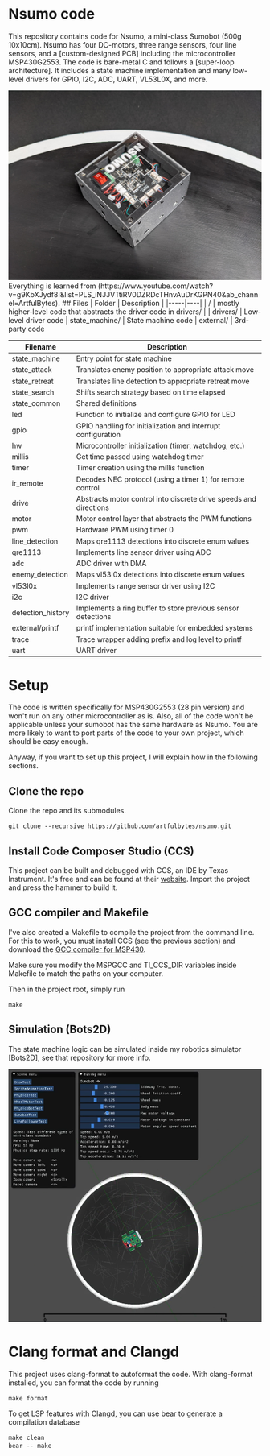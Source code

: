 # Nsumo code
This repository contains code for Nsumo, a mini-class Sumobot (500g 10x10cm). Nsumo has
four DC-motors, three range sensors, four line sensors, and a [custom-designed PCB]
including the microcontroller MSP430G2553. The code is bare-metal C and follows a [super-loop
architecture]. It includes
a state machine implementation and many low-level drivers for GPIO, I2C, ADC, UART, VL53L0X, and more.

<img src="/images/nsumo.jpg">
Everything is learned from (https://www.youtube.com/watch?v=g9KbXJydf8I&list=PLS_iNJJVTtiRV0DZRDcTHnvAuDrKGPN40&ab_channel=ArtfulBytes).
## Files
| Folder | Description |
|-----|----|
| / | mostly higher-level code that abstracts the driver code in drivers/ |
| drivers/ | Low-level driver code
| state_machine/ | State machine code
| external/ | 3rd-party code

| Filename | Description |
|-----|----|
| state_machine | Entry point for state machine |
| state_attack | Translates enemy position to appropriate attack move |
| state_retreat | Translates line detection to appropriate retreat move |
| state_search | Shifts search strategy based on time elapsed |
| state_common | Shared definitions |
| led | Function to initialize and configure GPIO for LED |
| gpio | GPIO handling for initialization and interrupt configuration |
| hw | Microcontroller initialization (timer, watchdog, etc.) |
| millis | Get time passed using watchdog timer |
| timer | Timer creation using the millis function |
| ir_remote | Decodes NEC protocol (using a timer 1) for remote control |
| drive | Abstracts motor control into discrete drive speeds and directions |
| motor | Motor control layer that abstracts the PWM functions |
| pwm | Hardware PWM using timer 0 |
| line_detection | Maps qre1113 detections into discrete enum values |
| qre1113 | Implements line sensor driver using ADC |
| adc | ADC driver with DMA |
| enemy_detection | Maps vl53l0x detections into discrete enum values |
| vl53l0x | Implements range sensor driver using I2C |
| i2c | I2C driver |
| detection_history | Implements a ring buffer to store previous sensor detections |
| external/printf | printf implementation suitable for embedded systems |
| trace | Trace wrapper adding prefix and log level to printf |
| uart | UART driver |

# Setup
The code is written specifically for MSP430G2553 (28 pin version) and won't run on any
other microcontroller as is. Also, all of the code won't be applicable unless
your sumobot has the same hardware as Nsumo. You are more likely to want to port
parts of the code to your own project, which should be easy enough.

Anyway, if you want to set up this project, I will explain how in the following sections.

## Clone the repo
Clone the repo and its submodules.
```
git clone --recursive https://github.com/artfulbytes/nsumo.git
```

## Install Code Composer Studio (CCS)
This project can be built and debugged with CCS, an IDE by Texas Instrument. It's
free and can be found at their [website](https://www.ti.com/tool/CCSTUDIO). Import
the project and press the hammer to build it.

## GCC compiler and Makefile
I've also created a Makefile to compile the project from the command line. For this
to work, you must install CCS (see the previous section) and download the [GCC compiler for MSP430](https://www.ti.com/tool/MSP430-GCC-OPENSOURCE).

Make sure you modify the MSPGCC and TI_CCS_DIR variables inside Makefile to match the paths
on your computer.

Then in the project root, simply run
```
make
```

## Simulation (Bots2D)
The state machine logic can be simulated inside my robotics simulator [Bots2D],
see that repository for more info.

<img src="/images/simulator.png">

# Clang format and Clangd
This project uses clang-format to autoformat the code. With clang-format installed, you can format the code by running
```
make format
```

To get LSP features with Clangd, you can use [bear](https://github.com/rizsotto/Bear) to generate a compilation database
```
make clean
bear -- make






